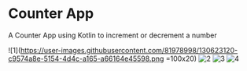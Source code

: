 # Counter App
 A Counter App using Kotlin to increment or decrement a number
 
 ![1](https://user-images.githubusercontent.com/81978998/130623120-c9574a8e-5154-4d4c-a165-a66164e45598.png =100x20)
![2](https://user-images.githubusercontent.com/81978998/130623127-b26846b0-a3ff-4732-8566-dc4261bdcbe0.png)
![3](https://user-images.githubusercontent.com/81978998/130623130-4c08dda3-ca17-4375-af3e-cae14ab544fa.png)
![4](https://user-images.githubusercontent.com/81978998/130623136-b9d4fae3-9eb5-4044-b3a1-45a1aac5c52e.png)


